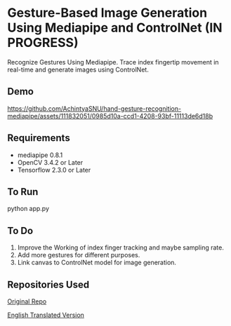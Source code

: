 # Gesture-Based Image Generation Using Mediapipe and ControlNet (IN PROGRESS)

Recognize Gestures Using Mediapipe. Trace index fingertip movement in real-time and generate images using ControlNet.

## Demo

https://github.com/AchintyaSNU/hand-gesture-recognition-mediapipe/assets/111832051/0985d10a-ccd1-4208-93bf-11113de6d18b

## Requirements

* mediapipe 0.8.1
* OpenCV 3.4.2 or Later
* Tensorflow 2.3.0 or Later

## To Run

python app.py

## To Do

1) Improve the Working of index finger tracking and maybe sampling rate.
2) Add more gestures for different purposes.
3) Link canvas to ControlNet model for image generation.

## Repositories Used

[Original Repo](https://github.com/Kazuhito00/hand-gesture-recognition-using-mediapipe)

[English Translated Version](https://github.com/kinivi/hand-gesture-recognition-mediapipe) 
